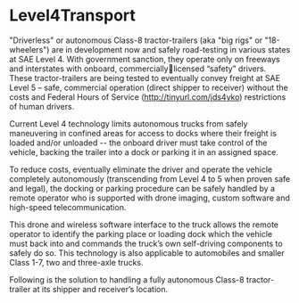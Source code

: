 # Level4Transport

"Driverless" or autonomous Class-8 tractor-trailers (aka "big rigs" or "18-wheelers") are in development now and safely road-testing in
various states at SAE Level 4. With government sanction, they operate only on freeways and interstates with onboard, commerciallylicensed “safety” drivers.
These tractor-trailers are being tested to eventually convey freight at SAE Level 5 – safe, commercial operation (direct shipper to
receiver) without the costs and Federal Hours of Service (http://tinyurl.com/jds4yko) restrictions of human drivers.

Current Level 4 technology limits autonomous trucks from safely maneuvering in confined areas for access to docks where their freight
is loaded and/or unloaded -- the onboard driver must take control of the vehicle, backing the trailer into a dock or parking it in an
assigned space.

To reduce costs, eventually eliminate the driver and operate the vehicle completely autonomously (transcending from Level 4 to 5 when
proven safe and legal), the docking or parking procedure can be safely handled by a remote operator who is supported with drone
imaging, custom software and high-speed telecommunication.

This drone and wireless software interface to the truck allows the remote operator to identify the parking place or loading dock which the
vehicle must back into and commands the truck’s own self-driving components to safely do so. This technology is also applicable to
automobiles and smaller Class 1-7, two and three-axle trucks.

Following is the solution to handling a fully autonomous Class-8 tractor-trailer at its shipper and receiver’s location.
